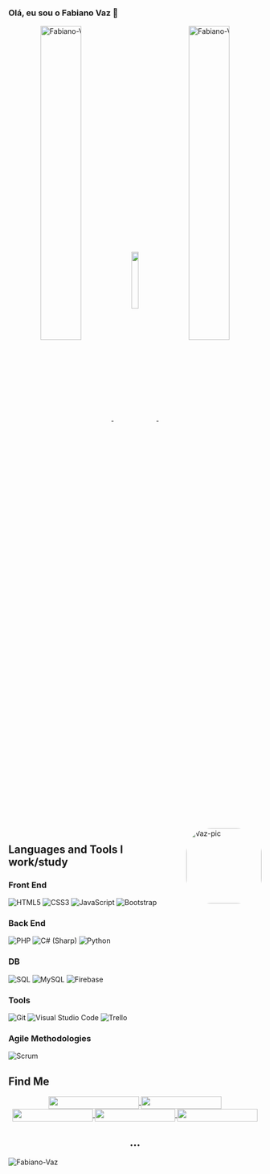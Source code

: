 ### Olá, eu sou o Fabiano Vaz 👋

<div align="center" style="white-space: nowrap;">
 <a href="https://github.com/fabiano-vaz">
   <img align="center" width="40%" src="https://github-readme-streak-stats.herokuapp.com?user=Fabiano-Vaz&theme=dark&hide_border=false&date_format=M%20j%5B%2C%20Y%5D" alt="Fabiano-Vaz" />
 </a>
  <a href="https://github.com/fabiano-vaz">
   <img align="center" width="17%" src="https://media0.giphy.com/media/xT9IgzoKnwFNmISR8I/giphy.gif?cid=ecf05e478iu97xn06g2dk1qye9rf1dqcygr0ajzfrad4ho53&rid=giphy.gif&ct=g" alt="Fabiano-Vaz" />
 </a>
 <a href="https://github.com/fabiano-vaz">
   <img align="center" width="40%" src="https://github-readme-stats.vercel.app/api?username=fabiano-vaz&theme=slateorange&show_icons=true" alt="Fabiano-Vaz" />
 </a>
</div>

<div style="display: inline_block;"><br><br>

  <img align="right" alt="Vaz-pic" height="150" style="border-radius:50px;" src="https://media0.giphy.com/media/qgQUggAC3Pfv687qPC/giphy.gif?cid=790b761157b58728ea3b9940ad5f8c29e9583a5d00ef51f1&rid=giphy.gif&ct=g">
</div>


## Languages and Tools I work/study

### Front End
![HTML5](https://img.shields.io/badge/html5-%23E34F26.svg?style=for-the-badge&logo=html5&logoColor=white)
![CSS3](https://img.shields.io/badge/css3-%231572B6.svg?style=for-the-badge&logo=css3&logoColor=white)
![JavaScript](https://img.shields.io/badge/javascript-%23323330.svg?style=for-the-badge&logo=javascript&logoColor=%23F7DF1E)
![Bootstrap](https://img.shields.io/badge/bootstrap-%23563D7C.svg?style=for-the-badge&logo=bootstrap&logoColor=white)


### Back End
![PHP](https://img.shields.io/badge/PHP-777BB4?style=for-the-badge&logo=php&logoColor=white)
![C# (Sharp)](https://img.shields.io/badge/C%23-239120?style=for-the-badge&logo=c-sharp&logoColor=white)
![Python](https://img.shields.io/badge/Python-3776AB?style=for-the-badge&logo=python&logoColor=white)


### DB
![SQL](https://img.shields.io/badge/sql-%231572B6.svg?style=for-the-badge&logo=sql&logoColor=white)
![MySQL](https://img.shields.io/badge/mysql-%231572B6.svg?style=for-the-badge&logo=mysql&logoColor=white)
![Firebase]( https://img.shields.io/badge/Firebase-F29D0C?style=for-the-badge&logo=firebase&logoColor=white)


### Tools
![Git](https://img.shields.io/badge/git-%23F05033.svg?style=for-the-badge&logo=git&logoColor=white)
![Visual Studio Code](https://img.shields.io/badge/Visual%20Studio%20Code-0078d7.svg?style=for-the-badge&logo=visual-studio-code&logoColor=white)
![Trello](https://img.shields.io/badge/trello-%23323330.svg?style=for-the-badge&logo=trello&logoColor=blue)

### Agile Methodologies
![Scrum](https://img.shields.io/badge/scrum-black.svg?style=for-the-badge&logo=scrum&logoColor=white)


## **Find Me**

<div align="center">
  <span>
    <a href="https://www.linkedin.com/in/fabiano-vaz-b5009b206/" target="_blank">
      <img align="center" src="https://img.shields.io/static/v1?logo=linkedin&label=Work:&message=Linkedin&color=blue&style=for-the-badge" height=25 width=180 />
    </a>
    <a href="mailto:fabiano-vaz@live.com" target="_blank">
      <img align="center" src="https://img.shields.io/static/v1?&logo=outlock&label=Mail:&message=Outlock&color=red&style=for-the-badge" height=25 width=160 />
    </a>
    <a href="https://api.whatsapp.com/send?phone=5535997019839&text=Oi%2C%20te%20achei%20no%20GIT!%20%3DD" target="_blank">
      <img align="center" src="https://img.shields.io/static/v1?&logo=whatsapp&label=Contact:&message=Whatsapp&color=%234ea94b&style=for-the-badge" height=25 width=160 />
    </a>
    <a href="https://www.instagram.com/fabiano_vaz_/" target="_blank">
      <img align="center" src="https://img.shields.io/badge/Instagram-E4405F?style=for-the-badge&logo=instagram&logoColor=white&label=View:&message=Instagram" height=25 width=160 />
    </a>
       <a href="https://www.facebook.com/Fabiano.Vaz.ADS" target="_blank">
      <img align="center" src="https://img.shields.io/badge/Facebook-1877F2?style=for-the-badge&logo=facebook&logoColor=white&label=View:&message=Facebook" height=25 width=160 />
    </a>
  </span </div>

 
## **...**
  <p align="left"> <img src="https://komarev.com/ghpvc/?username=Fabiano-Vaz&style=plastic" alt="Fabiano-Vaz" /></p>
